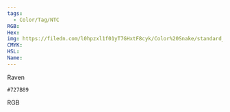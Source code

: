 ```yaml
---
tags:
  - Color/Tag/NTC
RGB:
Hex:
img: https://filedn.com/l0hpzxl1f01yT7GHxtF8cyk/Color%20Snake/standard_csv_to_svg/727B89.svg
CMYK:
HSL:
Name:
---
```

Raven
```palette
#727B89
```
RGB
